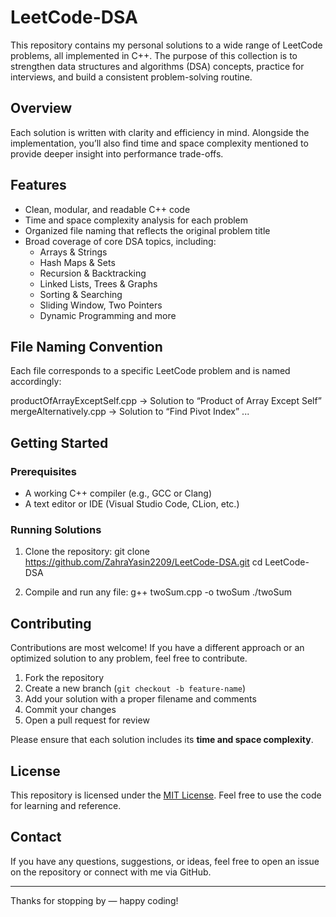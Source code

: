 # LeetCode-DSA

This repository contains my personal solutions to a wide range of LeetCode problems, all implemented in C++. The purpose of this collection is to strengthen data structures and algorithms (DSA) concepts, practice for interviews, and build a consistent problem-solving routine.

## Overview

Each solution is written with clarity and efficiency in mind. Alongside the implementation, you’ll also find time and space complexity mentioned to provide deeper insight into performance trade-offs.

## Features

- Clean, modular, and readable C++ code
- Time and space complexity analysis for each problem
- Organized file naming that reflects the original problem title
- Broad coverage of core DSA topics, including:
  - Arrays & Strings
  - Hash Maps & Sets
  - Recursion & Backtracking
  - Linked Lists, Trees & Graphs
  - Sorting & Searching
  - Sliding Window, Two Pointers
  - Dynamic Programming and more

## File Naming Convention

Each file corresponds to a specific LeetCode problem and is named accordingly:

productOfArrayExceptSelf.cpp → Solution to “Product of Array Except Self” mergeAlternatively.cpp → Solution to “Find Pivot Index” ...


## Getting Started

### Prerequisites

- A working C++ compiler (e.g., GCC or Clang)
- A text editor or IDE (Visual Studio Code, CLion, etc.)

### Running Solutions

1. Clone the repository:
git clone https://github.com/ZahraYasin2209/LeetCode-DSA.git cd LeetCode-DSA


2. Compile and run any file:
g++ twoSum.cpp -o twoSum ./twoSum


## Contributing

Contributions are most welcome! If you have a different approach or an optimized solution to any problem, feel free to contribute.

1. Fork the repository
2. Create a new branch (`git checkout -b feature-name`)
3. Add your solution with a proper filename and comments
4. Commit your changes
5. Open a pull request for review

Please ensure that each solution includes its **time and space complexity**.

## License

This repository is licensed under the [MIT License](LICENSE). Feel free to use the code for learning and reference.

## Contact

If you have any questions, suggestions, or ideas, feel free to open an issue on the repository or connect with me via GitHub.

---

Thanks for stopping by — happy coding!
